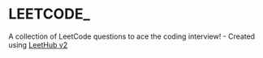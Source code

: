 # LEETCODE_
A collection of LeetCode questions to ace the coding interview! - Created using [LeetHub v2](https://github.com/arunbhardwaj/LeetHub-2.0)
